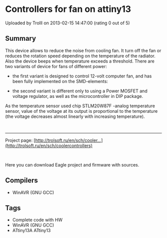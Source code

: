 # Controllers for fan on attiny13

Uploaded by Trolll on 2013-02-15 14:47:00 (rating 0 out of 5)

## Summary

This device allows to reduce the noise from cooling fan. It turn off the fan or reduces the rotation speed depending on the temperature of the radiator. Also the device beeps when temperature exceeds a threshold. There are two variants of device for fans of different power:


- the first variant is designed to control 12-volt computer fan, and has been fully implemented on the SMD-elements:


- the second variant is different only to using a Power MOSFET and voltage regulator, as well as the microcontroller in DIP package.


As the temperature sensor used chip STLM20W87F -analog temperature sensor, value of the voltage at its output is proportional to the temperature (the voltage decreases almost linearly with increasing temperature).


 


-----


Project page: [http://trolsoft.ru/en/sch/cooler...](http://trolsoft.ru/en/sch/coolercontrollers)


 


Here you can download Eagle project and firmware with sources.

## Compilers

- WinAVR (GNU GCC)

## Tags

- Complete code with HW
- WinAVR (GNU GCC)
- ATtiny13A ATtiny13
